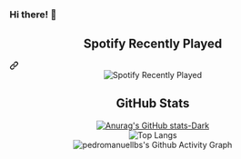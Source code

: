 <div class="markdown-heading" dir="auto"><h3 class="heading-element" dir="auto">Hi there! 👋</h3></div>

<div class="markdown-heading" dir="auto"><h2 align="center" class="heading-element" dir="auto">Spotify Recently Played</h2><a id="user-content-spotify-recently-played" class="anchor" aria-label="Permalink: Spotify Recently Played" href="#spotify-recently-played"><svg class="octicon octicon-link" viewBox="0 0 16 16" version="1.1" width="16" height="16" aria-hidden="true"><path d="m7.775 3.275 1.25-1.25a3.5 3.5 0 1 1 4.95 4.95l-2.5 2.5a3.5 3.5 0 0 1-4.95 0 .751.751 0 0 1 .018-1.042.751.751 0 0 1 1.042-.018 1.998 1.998 0 0 0 2.83 0l2.5-2.5a2.002 2.002 0 0 0-2.83-2.83l-1.25 1.25a.751.751 0 0 1-1.042-.018.751.751 0 0 1-.018-1.042Zm-4.69 9.64a1.998 1.998 0 0 0 2.83 0l1.25-1.25a.751.751 0 0 1 1.042.018.751.751 0 0 1 .018 1.042l-1.25 1.25a3.5 3.5 0 1 1-4.95-4.95l2.5-2.5a3.5 3.5 0 0 1 4.95 0 .751.751 0 0 1-.018 1.042.751.751 0 0 1-1.042.018 1.998 1.998 0 0 0-2.83 0l-2.5 2.5a1.998 1.998 0 0 0 0 2.83Z"></path></svg></a></div>

<div align="center">
  <img src="https://spotify-recently-played-readme.vercel.app/api?user=31acuuii2r4dizigzquh5qd3adbu" alt="Spotify Recently Played" />
</div>

<div class="markdown-heading" dir="auto"><h2 align="center" class="heading-element" dir="auto">GitHub Stats</h2></div>

<div align="center">
  <a href="https://github.com/pedromanuellbs/github-readme-stats#gh-dark-mode-only">
    <img src="https://github-readme-stats.vercel.app/api?username=pedromanuellbs&show_icons=true&theme=dark#gh-dark-mode-only" alt="Anurag's GitHub stats-Dark">
  </a>
</div>

<div align="center">
  <img src="https://github-readme-stats.vercel.app/api/top-langs/?username=pedromanuellbs&layout=compact&theme=dark#gh-dark-mode-only" alt="Top Langs">
</div>

<div align="center">
  <img alt="pedromanuellbs's Github Activity Graph" src="https://camo.githubusercontent.com/495614ccc056227e1d8840af139a0d4beda00653f094c5bcca48ae1b764c2776/68747470733a2f2f6769746875622d726561646d652d61637469766974792d67726170682e76657263656c2e6170702f67726170683f757365726e616d653d667a7273616869267468656d653d6f6e652d6461726b267261646975733d313026686964655f626f726465723d7472756526617265613d74727565267469746c655f636f6c6f723d65346266376126636f6c6f723d38656235373326706f696e743d646636643734" data-canonical-src="https://github-readme-activity-graph.vercel.app/graph?username=pedromanuellbs&amp;theme=one-dark&amp;radius=10&amp;hide_border=true&amp;area=true&amp;title_color=e4bf7a&amp;color=8eb573&amp;point=df6d74" style="max-width: 100%;">
</div>
